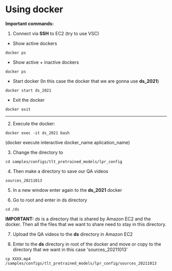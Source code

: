 # Using docker

**Important commands:**
1. Connect vía **SSH** to EC2 (try to use VSC)
- Show active dockers
<!-- -->
    docker ps

- Show active + inactive dockers
<!-- -->
    docker ps

- Start docker (In this case the docker that we are gonna use **ds_2021**)
<!-- -->
    docker start ds_2021

- Exit the docker
<!-- -->
    docker exit

***
2. Execute the docker:
<!-- -->
    docker exec -it ds_2021 bash
(docker execute interactive docker_name aplication_name)

3. Change the directory to 
<!-- -->
    cd samples/configs/tlt_pretrained_models/lpr_config

4. Then make a directory to save our QA videos
<!-- -->
    sources_20211013

5. In a new window enter again to the **ds_2021** docker
   
6. Go to root and enter in ds directory
<!-- -->
    cd /ds

**IMPORTANT:** *ds* is a directory that is shared by Amazon EC2 and the docker. Then all the files that we want to share need to stay in this directory.

7. Upload the QA videos to the **ds** directory in Amazon EC2
   
8. Enter to the **ds** directory in root of the docker and move or copy to the directory that we want in this case 'sources_20211013'
<!-- -->
    cp XXXX.mp4 /samples/configs/tlt_pretrained_models/lpr_config/sources_20211013